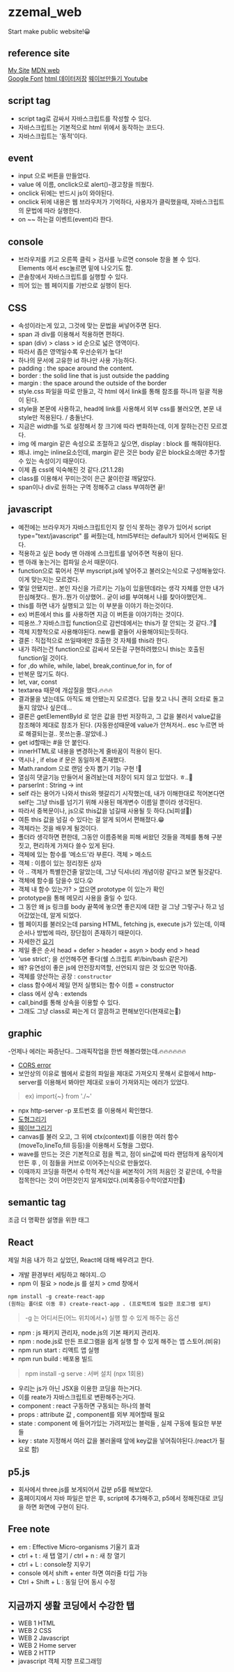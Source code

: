 # zzemal_web
Start make public website!😀
## reference site
[My Site](https://jh8057.github.io/zzemal/)
[MDN web](https://developer.mozilla.org/ko/docs/Learn/HTML/Introduction_to_HTML/Getting_started)  
[Google Font](https://fonts.google.com/specimen/Hachi+Maru+Pop?selection.family=Hachi+Maru+Pop&sidebar.open=true#standard-styles)
[html 데이터저장](https://www.zerocho.com/category/HTML&DOM/post/5a76d1eaabd090001b981ba6)
[웨이브만들기 Youtube](https://www.youtube.com/watch?v=LLfhY4eVwDY)
## script tag
- script tag로 감싸서 자바스크립트를 작성할 수 있다.
- 자바스크립트는 기본적으로 html 위에서 동작하는 코드다.
- 자바스크립트는 '동적'이다.
## event
- input 으로 버튼을 만들었다.
- value 에 이름, onclick으로 alert()-경고창을 띄웠다.
- onclick 뒤에는 반드시 js이 와야된다.
- onclick 뒤에 내용은 웹 브라우저가 기억하다, 사용자가 클릭했을때, 자바스크립트의 문법에 따라 실행한다.
- on ~~ 하는걸 이벤트(event)라 한다.

## console
- 브라우저를 키고 오른쪽 클릭 > 검사를 누르면 console 창을 볼 수 있다. Elements 에서 esc눌르면 밑에 나오기도 함.
- 콘솔창에서 자바스크립트를 실행할 수 있다.
- 띄어 있는 웹 페이지를 기반으로 실행이 된다.
## CSS
- 속성이라는게 있고, 그것에 맞는 문법을 써넣어주면 된다.
- span 과 div를 이용해서 적용하면 편하다.
- span (div) > class > id 순으로 넓은 영역이다.
- 따라서 좁은 영역일수록 우선순위가 높다!
- 하나의 문서에 고유한 id 하나만 사용 가능하다.
- padding : the space around the content.
- border : the solid line that is just outside the padding
- margin : the space around the outside of the border
- style.css 파일을 따로 만들고, 각 html 에서 link를 통해 참조를 하니까 일괄 적용이 된다.
- style을 본문에 사용하고, head에 link를 사용해서 외부 css를 불러오면, 본문 내 style만 적용된다. / 충돌난다.
- 지금은 width를 %로 설정해서 창 크기에 따라 변화하는데, 이게 잘하는건진 모르겠다.
- img 에 margin 같은 속성으로 조절하고 싶으면, display : block 를 해줘야된다.
- 왜냐. img는 inline요소인데, margin 같은 것은 body 같은 block요소에만 추가할 수 있는 속성이기 때문이다.
- 이제 좀 css에 익숙해진 것 같다.(21.1.28)
- class를 이용해서 꾸미는것이 은근 꿀이란걸 깨달았다.
- span이나 div로 원하는 구역 정해주고 class 부여하면 끝!

## javascript
- 예전에는 브라우저가 자바스크립트인지 잘 인식 못하는 경우가 있어서 script type="text/javascript" 를 써줬는데, html5부터는 default가 되어서 안써줘도 된다.
- 적용하고 싶은 body 맨 아래에 스크립트를 넣어주면 적용이 된다.
- 맨 아래 놓는거는 컴파일 순서 때문이다.
- function으로 묶어서 전부 myscript.js에 넣어주고 불러오는식으로 구성해놓았다. 이게 맞는지는 모르겠다.
- 몇일 안됐지만.. 본인 자신을 가르키는 기능이 있을텐데라는 생각 자체를 안한 내가 한심해졋다.. 뭔가..뭔가 이상했어.. 굳이 id를 부여해서 나를 찾아야했던게..
- this를 하면 내가 실행되고 있는 이 부분을 이야기 하는것이다.
- ex) 버튼에서 this 를 사용하면 지금 이 버튼을 이야기하는 것이다.
- 띠용쓰..? 자바스크립 function으로 감싼데에서는 this가 잘 안되는 것 같다..?🤑
- 객체 지향적으로 사용해야된다. new를 곁들어 사용해야되는듯하다.
- 결론 : 직접적으로 쓰일때에만 호출한 것 자체를 this라 한다.
- 내가 하려는건 function으로 감싸서 모든걸 구현하려했으니 this는 호출된 function일 것이다.
- for ,do while, while, label, break,continue,for in, for of
- 반복문 많기도 하다.
- let, var, const
- textarea 때문에 개삽질을 했다.🔥🔥🔥
- 결과물을 냈는데도 아직도 왜 안됐는지 모르겠다. 답을 찾고 나니 괜히 오타로 돌고 돌지 않았나 싶은데...
- 결론은 getElementById 로 얻은 값을 한번 저장하고, 그 값을 불러서 value값을 참조해야 제대로 참조가 된다. (자동완성때문에 value가 안쳐저서.. esc 누르면 바로 해결되는걸.. 못쓰는줄..알았네..)
- get id할때는 #을 안 붙인다.
- innerHTML로 내용을 변경하는게 줄바꿈이 적용이 된다.
- 역시나 , if else if 문은 동일하게 존재했다.
- Math.random 으로 랜덤 숫자 뽑기 기능 구현 !🐬
- 열심히 댓글기능 만들어서 올려놨는데 저장이 되지 않고 있었다. ㅎ..🎈
- parserInt : String -> int
- self 라는 용어가 나와서 this와 헷갈리기 시작했는데, 내가 이해한대로 적어본다면 self는 그냥 this를 넘기기 위해 사용된 매개변수 이름일 뿐이라 생각된다.
- 따라서 중복문이나, js으로 this값을 넘길때 사용될 듯 하다.(뇌피셜🤔)
- 여튼 this 값을 넘길 수 있다는 걸 알게 되어서 편해졌다.😁
- 객체라는 것을 배우게 될것이다.
- 폴더라 생각하면 편한데, 그동안 이름중복을 피해 써왔던 것들을 객체를 통해 구분짓고, 편리하게 가져다 쓸수 있게 된다.
- 객체에 있는 함수를 '메소드'라 부른다. 객체 > 메소드
- 객체 : 이름이 있는 정리정돈 상자
- 아 .. 객체가 특별한건줄 알았는데, 그냥 딕셔너리 개념이랑 같다고 보면 될것같다.
- 객체에 함수를 담을수 있다.😲
- 객체 내 함수 있는가? > 없으면 prototype 이 있는가 확인
- prototype을 통해 메모리 사용을 줄일 수 있다.
- 그 동안 왜 js 링크를 body 끝쪽에 놓으면 좋은지에 대한 걸 그냥 그렇구나 하고 넘어갔었는데, 알게 되었다.
- 웹 페이지를 불러오는데 parsing HTML, fetching js, execute js가 있는데, 이때 순서나 방법에 따라, 장단점이 존재하기 때문이다.
- 자세한건 [요기](https://www.youtube.com/watch?v=tJieVCgGzhs&t=445s)
- 제일 좋은 순서 head + defer > header + asyn > body end > head
- 'use strict'; 을 선언해주면 좋다(쉘 스크립트 #!/bin/bash 같은거)
- 왜? 유연성이 좋은 js에 안전장치역할, 선언되지 않은 것 있으면 막아줌.
- 객체를 양산하는 공장 : `constructor`
- class 함수에서 제일 먼저 실행되는 함수 이름 = constructor
- class 에서 상속 : extends
- call,bind를 통해 상속을 이용할 수 있다.
- 그래도 그냥 class로 짜는게 더 깔끔하고 편해보인다(현재로는🤔)

## graphic
-언제나 에러는 짜증난다.. 그래픽작업을 한번 해볼라했는데.🔥🔥🔥🔥🔥🔥
- [CORS error](https://velog.io/@takeknowledge/%EB%A1%9C%EC%BB%AC%EC%97%90%EC%84%9C-CORS-policy-%EA%B4%80%EB%A0%A8-%EC%97%90%EB%9F%AC%EA%B0%80-%EB%B0%9C%EC%83%9D%ED%95%98%EB%8A%94-%EC%9D%B4%EC%9C%A0-3gk4gyhreu)
- 보안상의 이유로 웹에서 로컬의 파일을 제대로 가져오지 못해서 로컬에서 http-server를 이용해서 봐야만 제대로 `모듈`이 가져와지는 에러가 있었다. 
> ex) import{~} from './~'
- npx http-server -p 포트번호 를 이용해서 확인했다.
- [도형그리기](https://developer.mozilla.org/ko/docs/Web/HTML/Canvas/Tutorial/Drawing_shapes)
- [웨이브그리기](https://velog.io/@jakeseo_me/%EC%9B%B9-%EC%95%84%ED%8A%B8%EC%9B%8C%ED%81%AC-1-%EB%82%98%EB%A7%8C%EC%9D%98-%ED%8C%8C%EB%8F%84-%EB%A7%8C%EB%93%A4%EC%96%B4%EB%B3%B4%EA%B8%B0)
- canvas를 불러 오고, 그 위에 ctx(context)를 이용한 여러 함수 (moveTo,lineTo,fill 등등)을 이용해서 도형을 그렸다.
- wave를 만드는 것은 기본적으로 점을 찍고, 점이 sin값에 따라 랜덤하게 움직이게 만든 후 , 이 점들을 커브로 이어주는식으로 만들었다.
- 이때까지 코딩을 하면서 수학적 계산식을 써본적이 거의 처음인 것 같은데, 수학을 접목한다는 것이 어떤것인지 알게되었다.(비록중등수학이였지만🎈)
## semantic tag
조금 더 명확한 설명을 위한 태그
## React
제일 처음 내가 하고 싶었던, React에 대해 배우려고 한다.
- 개발 환경부터 세팅하고 해야지..😐
- npm 이 필요 > node.js 를 설치 > cmd 창에서 
```
npm install -g create-react-app
(원하는 폴더로 이동 후) create-react-app . (프로젝트에 필요한 프로그램 설치)
```
> -g 는 어디서든(어느 위치에서+) 실행 할 수 있게 해주는 옵션
- npm : js 패키지 관리자, node.js의 기본 패키지 관리자.
- npm : node.js로 만든 프로그램을 쉽게 실행 할 수 있게 해주는 앱 스토어.(비유)
- npm run start : 리액트 앱 실행
- npm run build : 배포용 빌드
> npm install -g serve : 서버 설치 (npx 1회용)
- 우리는 js가 아닌 JSX을 이용한 코딩을 하는거다.
- 이를 reate가 자바스크립트로 변환해주는거다.
- component : react 구동하면 구동되는 하나의 블럭
- props : attribute 값 , component를 외부 제어할때 필요
- state : component 에 들어가있는 가려져있는 블럭들 , 실제 구동에 필요한 부분들
- key : state 지정해서 여러 값을 불러올때 앞에 key값을 넣어줘야된다.(react가 필요로 함)
## p5.js
- 회사에서 three.js를 보게되어서 갑분 p5를 해보았다.
- 홈페이지에서 자바 파일은 받은 후, script에 추가해주고, p5에서 정해진대로 코딩을 하면 화면에 구현이 된다.

## Free note
- em : Effective Micro-organisms 기울기 효과
- ctrl + t : 새 탭 열기 / ctrl + n : 새 창 열기
- ctrl + L : console창 지우기
- console 에서 shift + enter 하면 여러줄 타입 가능
- Ctrl + Shift + L : 동일 단어 동시 수정

## 지금까지 생활 코딩에서 수강한 탭
- WEB 1 HTML
- WEB 2 CSS
- WEB 2 Javascript
- WEB 2 Home server
- WEB 2 HTTP
- javascript 객체 지향 프로그래밍